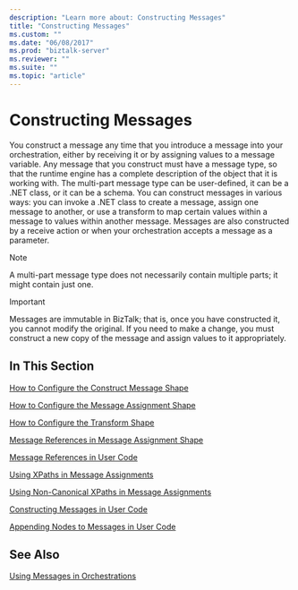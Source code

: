```yaml
---
description: "Learn more about: Constructing Messages"
title: "Constructing Messages"
ms.custom: ""
ms.date: "06/08/2017"
ms.prod: "biztalk-server"
ms.reviewer: ""
ms.suite: ""
ms.topic: "article"
---
```

# Constructing Messages
You construct a message any time that you introduce a message into your orchestration, either by receiving it or by assigning values to a message variable. Any message that you construct must have a message type, so that the runtime engine has a complete description of the object that it is working with. The multi-part message type can be user-defined, it can be a .NET class, or it can be a schema. You can construct messages in various ways: you can invoke a .NET class to create a message, assign one message to another, or use a transform to map certain values within a message to values within another message. Messages are also constructed by a receive action or when your orchestration accepts a message as a parameter.  
  
> [!NOTE]
>  A multi-part message type does not necessarily contain multiple parts; it might contain just one.  
  
> [!IMPORTANT]
>  Messages are immutable in BizTalk; that is, once you have constructed it, you cannot modify the original. If you need to make a change, you must construct a new copy of the message and assign values to it appropriately.  
  
## In This Section  
 [How to Configure the Construct Message Shape](../core/how-to-configure-the-construct-message-shape.md)  
  
 [How to Configure the Message Assignment Shape](../core/how-to-configure-the-message-assignment-shape.md) 
  
 [How to Configure the Transform Shape](../core/how-to-configure-the-transform-shape.md) 
  
 [Message References in Message Assignment Shape](../core/message-references-in-message-assignment-shape.md)  
  
 [Message References in User Code](../core/message-references-in-user-code.md)  
  
 [Using XPaths in Message Assignments](../core/using-xpaths-in-message-assignments.md)  
  
 [Using Non-Canonical XPaths in Message Assignments](../core/using-non-canonical-xpaths-in-message-assignments.md)  
  
 [Constructing Messages in User Code](../core/constructing-messages-in-user-code.md)  
  
 [Appending Nodes to Messages in User Code](../core/appending-nodes-to-messages-in-user-code.md)  
  
## See Also  
 [Using Messages in Orchestrations](../core/using-messages-in-orchestrations.md)
